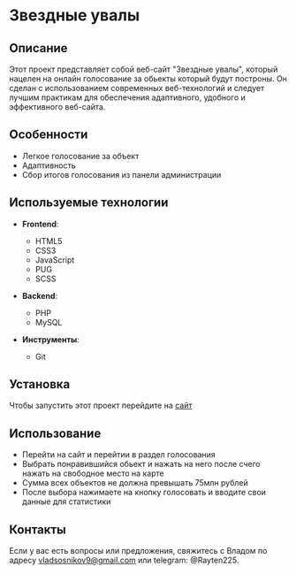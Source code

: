 # Звездные увалы

## Описание

Этот проект представляет собой веб-сайт "Звездные увалы", который нацелен на онлайн голосование за обьекты который будут построны. Он сделан с использованием современных веб-технологий и следует лучшим практикам для обеспечения адаптивного, удобного и эффективного веб-сайта.

## Особенности

-  Легкое голосование за объект
-  Адаптивность
-  Сбор итогов голосования из панели администрации

## Используемые технологии

- **Frontend**:
  - HTML5
  - CSS3
  - JavaScript
  - PUG
  - SCSS
  
- **Backend**:
  - PHP
  - MySQL
  
- **Инструменты**:
  - Git

## Установка

Чтобы запустить этот проект перейдите на [сайт](https://webhack05.shspu.ru/)

## Использование

- Перейти на сайт и перейтии в раздел голосования
- Выбрать понравившийся обьект и нажать на него после счего нажать на свободное место на карте 
- Сумма всех объектов не должна превышать 75млн рублей
- После выбора нажимаете на кнопку голосовать и вводите свои данные для статистики

## Контакты

Если у вас есть вопросы или предложения, свяжитесь с Владом по адресу vladsosnikov9@gmail.com или telegram: @Rayten225.
